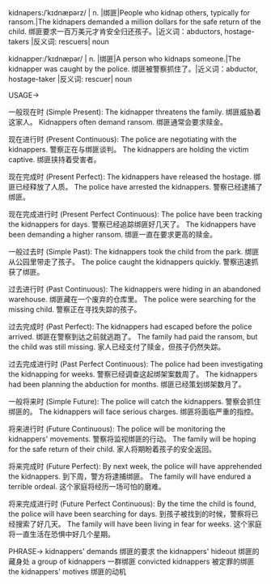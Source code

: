 kidnapers:/ˈkɪdnæpərz/ | n. |绑匪|People who kidnap others, typically for ransom.|The kidnapers demanded a million dollars for the safe return of the child. 绑匪要求一百万美元才肯安全归还孩子。|近义词：abductors, hostage-takers |反义词: rescuers| noun


kidnapper:/ˈkɪdnæpər/ | n. |绑匪|A person who kidnaps someone.|The kidnapper was caught by the police. 绑匪被警察抓住了。|近义词：abductor, hostage-taker |反义词: rescuer| noun


USAGE->

一般现在时 (Simple Present):
The kidnapper threatens the family. 绑匪威胁着这家人。
Kidnappers often demand ransom. 绑匪通常会要求赎金。

现在进行时 (Present Continuous):
The police are negotiating with the kidnappers. 警察正在与绑匪谈判。
The kidnappers are holding the victim captive. 绑匪挟持着受害者。

现在完成时 (Present Perfect):
The kidnappers have released the hostage. 绑匪已经释放了人质。
The police have arrested the kidnappers. 警察已经逮捕了绑匪。

现在完成进行时 (Present Perfect Continuous):
The police have been tracking the kidnappers for days. 警察已经追踪绑匪好几天了。
The kidnappers have been demanding a higher ransom. 绑匪一直在要求更高的赎金。

一般过去时 (Simple Past):
The kidnappers took the child from the park. 绑匪从公园里带走了孩子。
The police caught the kidnappers quickly. 警察迅速抓获了绑匪。

过去进行时 (Past Continuous):
The kidnappers were hiding in an abandoned warehouse. 绑匪藏在一个废弃的仓库里。
The police were searching for the missing child. 警察正在寻找失踪的孩子。

过去完成时 (Past Perfect):
The kidnappers had escaped before the police arrived.  绑匪在警察到达之前就逃跑了。
The family had paid the ransom, but the child was still missing. 家人已经支付了赎金，但孩子仍然失踪。

过去完成进行时 (Past Perfect Continuous):
The police had been investigating the kidnapping for weeks. 警察已经调查这起绑架案数周了。
The kidnappers had been planning the abduction for months. 绑匪已经策划绑架数月了。

一般将来时 (Simple Future):
The police will catch the kidnappers. 警察会抓住绑匪的。
The kidnappers will face serious charges. 绑匪将面临严重的指控。

将来进行时 (Future Continuous):
The police will be monitoring the kidnappers' movements. 警察将监视绑匪的行动。
The family will be hoping for the safe return of their child. 家人将期盼着孩子的安全返回。

将来完成时 (Future Perfect):
By next week, the police will have apprehended the kidnappers. 到下周，警方将逮捕绑匪。
The family will have endured a terrible ordeal.  这个家庭将经历一场可怕的磨难。

将来完成进行时 (Future Perfect Continuous):
By the time the child is found, the police will have been searching for days. 到孩子被找到的时候，警察将已经搜索了好几天。
The family will have been living in fear for weeks.  这个家庭将一直生活在恐惧中好几个星期。


PHRASE->
kidnappers' demands  绑匪的要求
the kidnappers' hideout 绑匪的藏身处
a group of kidnappers 一群绑匪
convicted kidnappers 被定罪的绑匪
the kidnappers' motives 绑匪的动机
